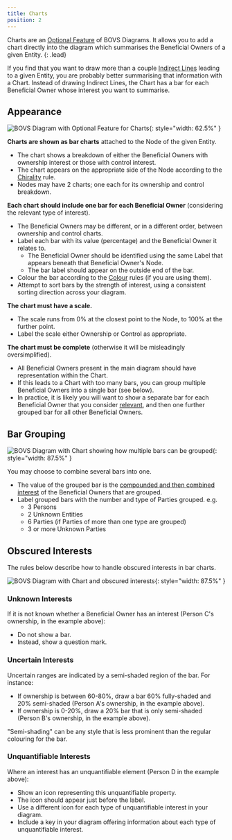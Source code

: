 ```yaml
---
title: Charts
position: 2
---
```


Charts are an [Optional Feature](/visualisation/optional) of BOVS Diagrams. It allows you to add a chart directly into the diagram which summarises the Beneficial Owners of a given Entity.
{: .lead}

If you find that you want to draw more than a couple [Indirect Lines](/visualisation/optional/annotation) leading to a given Entity, you are probably better summarising that information with a Chart. Instead of drawing Indirect Lines, the Chart has a bar for each Beneficial Owner whose interest you want to summarise.


## Appearance

![BOVS Diagram with Optional Feature for Charts](/visualisation/diagrams/bovs-optional-charts.png){: style="width: 62.5%" }

**Charts are shown as bar charts** attached to the Node of the given Entity.

* The chart shows a breakdown of either the Beneficial Owners with ownership interest or those with control interest.
* The chart appears on the appropriate side of the Node according to the [Chirality](/visualisation/core/chirality) rule.
* Nodes may have 2 charts; one each for its ownership and control breakdown.

**Each chart should include one bar for each Beneficial Owner** (considering the relevant type of interest).

* The Beneficial Owners may be different, or in a different order, between ownership and control charts.
* Label each bar with its value (percentage) and the Beneficial Owner it relates to.
  * The Beneficial Owner should be identified using the same Label that appears beneath that Beneficial Owner's Node.
  * The bar label should appear on the outside end of the bar.
* Colour the bar according to the [Colour](/visualisation/optional/colour) rules (if you are using them).
* Attempt to sort bars by the strength of interest, using a consistent sorting direction across your diagram.

**The chart must have a scale.**

* The scale runs from 0% at the closest point to the Node, to 100% at the further point.
* Label the scale either Ownership or Control as appropriate.

**The chart must be complete** (otherwise it will be misleadingly oversimplified).

* All Beneficial Owners present in the main diagram should have representation within the Chart.
* If this leads to a Chart with too many bars, you can group multiple Beneficial Owners into a single bar (see below).
* In practice, it is likely you will want to show a separate bar for each Beneficial Owner that you consider [relevant](/visualisation/core/relevance), and then one further grouped bar for all other Beneficial Owners.


## Bar Grouping

![BOVS Diagram with Chart showing how multiple bars can be grouped](/visualisation/diagrams/bovs-optional-charts-bar-group.png){: style="width: 87.5%" }

You may choose to combine several bars into one.

* The value of the grouped bar is the [compounded and then combined interest](/visualisation/core/summarisation) of the Beneficial Owners that are grouped.
* Label grouped bars with the number and type of Parties grouped. e.g.
  * 3 Persons
  * 2 Unknown Entities
  * 6 Parties (if Parties of more than one type are grouped)
  * 3 or more Unknown Parties


## Obscured Interests

The rules below describe how to handle obscured interests in bar charts.

![BOVS Diagram with Chart and obscured interests](/visualisation/diagrams/bovs-optional-charts-obscured.png){: style="width: 87.5%" }

### Unknown Interests

If it is not known whether a Beneficial Owner has an interest (Person C's ownership, in the example above):

* Do not show a bar.
* Instead, show a question mark.

### Uncertain Interests

Uncertain ranges are indicated by a semi-shaded region of the bar. For instance:

* If ownership is between 60-80%, draw a bar 60% fully-shaded and 20% semi-shaded (Person A's ownership, in the example above).
* If ownership is 0-20%, draw a 20% bar that is only semi-shaded (Person B's ownership, in the example above).

"Semi-shading" can be any style that is less prominent than the regular colouring for the bar.

### Unquantifiable Interests

Where an interest has an unquantifiable element (Person D in the example above):

* Show an icon representing this unquantifiable property.
* The icon should appear just before the label.
* Use a different icon for each type of unquantifiable interest in your diagram.
* Include a key in your diagram offering information about each type of unquantifiable interest.